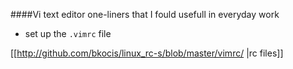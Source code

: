####Vi text editor one-liners that I fould usefull in everyday work 

- set up the `.vimrc` file 

[[http://github.com/bkocis/linux_rc-s/blob/master/vimrc/ |rc files]]
